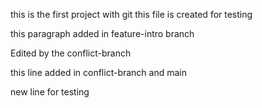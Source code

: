 this is the first project with git
this file is created for testing

this paragraph added in feature-intro branch

Edited by the conflict-branch


this line added in conflict-branch and main


new line for testing
